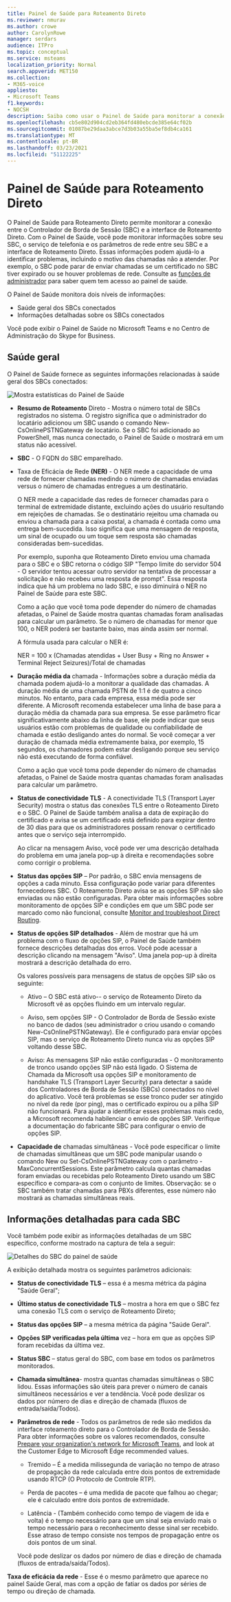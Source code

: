 ```yaml
---
title: Painel de Saúde para Roteamento Direto
ms.reviewer: nmurav
ms.author: crowe
author: CarolynRowe
manager: serdars
audience: ITPro
ms.topic: conceptual
ms.service: msteams
localization_priority: Normal
search.appverid: MET150
ms.collection:
- M365-voice
appliesto:
- Microsoft Teams
f1.keywords:
- NOCSH
description: Saiba como usar o Painel de Saúde para monitorar a conexão entre o Controlador de Borda de Sessão e o Roteamento Direto.
ms.openlocfilehash: cb5e802d904cd2eb364fd480ebcde385e64cf02b
ms.sourcegitcommit: 01087be29daa3abce7d3b03a55ba5ef8db4ca161
ms.translationtype: MT
ms.contentlocale: pt-BR
ms.lasthandoff: 03/23/2021
ms.locfileid: "51122225"
---
```

# <a name="health-dashboard-for-direct-routing"></a>Painel de Saúde para Roteamento Direto

O Painel de Saúde para Roteamento Direto permite monitorar a conexão entre o Controlador de Borda de Sessão (SBC) e a interface de Roteamento Direto.  Com o Painel de Saúde, você pode monitorar informações sobre seu SBC, o serviço de telefonia e os parâmetros de rede entre seu SBC e a interface de Roteamento Direto. Essas informações podem ajudá-lo a identificar problemas, incluindo o motivo das chamadas não a atender. Por exemplo, o SBC pode parar de enviar chamadas se um certificado no SBC tiver expirado ou se houver problemas de rede. Consulte as [funções de administrador](using-admin-roles.md) para saber quem tem acesso ao painel de saúde.

O Painel de Saúde monitora dois níveis de informações:

- Saúde geral dos SBCs conectados
- Informações detalhadas sobre os SBCs conectados

Você pode exibir o Painel de Saúde no Microsoft Teams e no Centro de Administração do Skype for Business.

## <a name="overall-health"></a>Saúde geral

O Painel de Saúde fornece as seguintes informações relacionadas à saúde geral dos SBCs conectados:

 ![Mostra estatísticas do Painel de Saúde](media/direct-routing-dashboard-stats1.png)

- **Resumo de Roteamento** Direto - Mostra o número total de SBCs registrados no sistema. O registro significa que o administrador do locatário adicionou um SBC usando o comando New-CsOnlinePSTNGateway de locatário. Se o SBC foi adicionado ao PowerShell, mas nunca conectado, o Painel de Saúde o mostrará em um status não acessível.

- **SBC** - O FQDN do SBC emparelhado.

- Taxa de Eficácia de Rede **(NER)** - O NER mede a capacidade de uma rede de fornecer chamadas medindo o número de chamadas enviadas versus o número de chamadas entregues a um destinatário.  

   O NER mede a capacidade das redes de fornecer chamadas para o terminal de extremidade distante, excluindo ações do usuário resultando em rejeições de chamadas.  Se o destinatário rejeitou uma chamada ou enviou a chamada para a caixa postal, a chamada é contada como uma entrega bem-sucedida. Isso significa que uma mensagem de resposta, um sinal de ocupado ou um toque sem resposta são chamadas consideradas bem-sucedidas.
  
   Por exemplo, suponha que Roteamento Direto enviou uma chamada para o SBC e o SBC retorna o código SIP "Tempo limite do servidor 504 - O servidor tentou acessar outro servidor na tentativa de processar a solicitação e não recebeu uma resposta de prompt". Essa resposta indica que há um problema no lado SBC, e isso diminuirá o NER no Painel de Saúde para este SBC.
  
   Como a ação que você toma pode depender do número de chamadas afetadas, o Painel de Saúde mostra quantas chamadas foram analisadas para calcular um parâmetro. Se o número de chamadas for menor que 100, o NER poderá ser bastante baixo, mas ainda assim ser normal.

   A fórmula usada para calcular o NER é:

   NER = 100 x (Chamadas atendidas + User Busy + Ring no Answer + Terminal Reject Seizures)/Total de chamadas

- **Duração média da** chamada - Informações sobre a duração média da chamada podem ajudá-lo a monitorar a qualidade das chamadas. A duração média de uma chamada PSTN de 1:1 é de quatro a cinco minutos.  No entanto, para cada empresa, essa média pode ser diferente.  A Microsoft recomenda estabelecer uma linha de base para a duração média da chamada para sua empresa. Se esse parâmetro ficar significativamente abaixo da linha de base, ele pode indicar que seus usuários estão com problemas de qualidade ou confiabilidade de chamada e estão desligando antes do normal. Se você começar a ver duração de chamada média extremamente baixa, por exemplo, 15 segundos, os chamadores podem estar desligando porque seu serviço não está executando de forma confiável.

   Como a ação que você toma pode depender do número de chamadas afetadas, o Painel de Saúde mostra quantas chamadas foram analisadas para calcular um parâmetro.

- **Status de conectividade TLS** - A conectividade TLS (Transport Layer Security) mostra o status das conexões TLS entre o Roteamento Direto e o SBC. O Painel de Saúde também analisa a data de expiração do certificado e avisa se um certificado está definido para expirar dentro de 30 dias para que os administradores possam renovar o certificado antes que o serviço seja interrompido.

   Ao clicar na mensagem Aviso, você pode ver uma descrição detalhada do problema em uma janela pop-up à direita e recomendações sobre como corrigir o problema.

- **Status das opções SIP** – Por padrão, o SBC envia mensagens de opções a cada minuto. Essa configuração pode variar para diferentes fornecedores SBC. O Roteamento Direto avisa se as opções SIP não são enviadas ou não estão configuradas. Para obter mais informações sobre monitoramento de opções SIP e condições em que um SBC pode ser marcado como não funcional, consulte [Monitor and troubleshoot Direct Routing](direct-routing-monitor-and-troubleshoot.md).

- **Status de opções SIP detalhados** - Além de mostrar que há um problema com o fluxo de opções SIP, o Painel de Saúde também fornece descrições detalhadas dos erros. Você pode acessar a descrição clicando na mensagem "Aviso". Uma janela pop-up à direita mostrará a descrição detalhada do erro.

   Os valores possíveis para mensagens de status de opções SIP são os seguinte:

    - Ativo – O SBC está ativo-- o serviço de Roteamento Direto da Microsoft vê as opções fluindo em um intervalo regular.

    - Aviso, sem opções SIP - O Controlador de Borda de Sessão existe no banco de dados (seu administrador o criou usando o comando New-CsOnlinePSTNGateway). Ele é configurado para enviar opções SIP, mas o serviço de Roteamento Direto nunca viu as opções SIP voltando desse SBC.

    - Aviso: As mensagens SIP não estão configuradas - O monitoramento de tronco usando opções SIP não está ligado. O Sistema de Chamada da Microsoft usa opções SIP e monitoramento de handshake TLS (Transport Layer Security) para detectar a saúde dos Controladores de Borda de Sessão (SBCs) conectados no nível do aplicativo. Você terá problemas se esse tronco puder ser atingido no nível da rede (por ping), mas o certificado expirou ou a pilha SIP não funcionará. Para ajudar a identificar esses problemas mais cedo, a Microsoft recomenda habilenciar o envio de opções SIP. Verifique a documentação do fabricante SBC para configurar o envio de opções SIP.

- **Capacidade de** chamadas simultâneas - Você pode especificar o limite de chamadas simultâneas que um SBC pode manipular usando o comando New ou Set-CsOnlinePSTNGateway com o parâmetro -MaxConcurrentSessions. Este parâmetro calcula quantas chamadas foram enviadas ou recebidas pelo Roteamento Direto usando um SBC específico e compara-as com o conjunto de limites. Observação: se o SBC também tratar chamadas para PBXs diferentes, esse número não mostrará as chamadas simultâneas reais.

## <a name="detailed-information-for-each-sbc"></a>Informações detalhadas para cada SBC

Você também pode exibir as informações detalhadas de um SBC específico, conforme mostrado na captura de tela a seguir:

![Detalhes do SBC do painel de saúde](media/direct-routing-dashboard-SBC-detail1.png)

A exibição detalhada mostra os seguintes parâmetros adicionais:

- **Status de conectividade TLS** – essa é a mesma métrica da página "Saúde Geral";

- **Último status de conectividade TLS** – mostra a hora em que o SBC fez uma conexão TLS com o serviço de Roteamento Direto;

- **Status das opções SIP** – a mesma métrica da página "Saúde Geral".

- **Opções SIP verificadas pela última** vez – hora em que as opções SIP foram recebidas da última vez.

- **Status SBC** – status geral do SBC, com base em todos os parâmetros monitorados.

- **Chamada simultânea**- mostra quantas chamadas simultâneas o SBC lidou. Essas informações são úteis para prever o número de canais simultâneos necessários e ver a tendência. Você pode deslizar os dados por número de dias e direção de chamada (fluxos de entrada/saída/Todos).

- **Parâmetros de rede** - Todos os parâmetros de rede são medidos da interface roteamento direto para o Controlador de Borda de Sessão. Para obter informações sobre os valores recomendados, consulte [Prepare your organization's network for Microsoft Teams](./prepare-network.md), and look at the Customer Edge to Microsoft Edge recommended values.

   - Tremido – É a medida milissegunda de variação no tempo de atraso de propagação da rede calculada entre dois pontos de extremidade usando RTCP (O Protocolo de Controle RTP).

   - Perda de pacotes – é uma medida de pacote que falhou ao chegar; ele é calculado entre dois pontos de extremidade.

   - Latência - (Também conhecido como tempo de viagem de ida e volta) é o tempo necessário para que um sinal seja enviado mais o tempo necessário para o reconhecimento desse sinal ser recebido. Esse atraso de tempo consiste nos tempos de propagação entre os dois pontos de um sinal.

   Você pode deslizar os dados por número de dias e direção de chamada (fluxos de entrada/saída/Todos).

**Taxa de eficácia da rede** - Esse é o mesmo parâmetro que aparece no painel Saúde Geral, mas com a opção de fatiar os dados por séries de tempo ou direção de chamada.